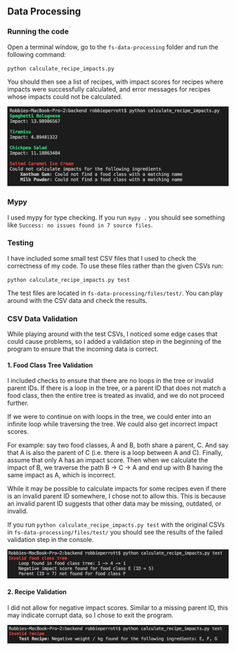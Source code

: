 ## Data Processing


### Running the code

Open a terminal window, go to the `fs-data-processing` folder and run the following command:

`python calculate_recipe_impacts.py`

You should then see a list of recipes, with impact scores for recipes where impacts were successfully calculated, and error messages for recipes whose impacts could not be calculated.

![Alt text](images/calc.png)

### Mypy

I used mypy for type checking. If you run `mypy .` you should see something like `Success: no issues found in 7 source files`.

### Testing

I have included some small test CSV files that I used to check the correctness of my code. To use these files rather than the given CSVs run:

`python calculate_recipe_impacts.py test`

The test files are located in `fs-data-processing/files/test/`. You can play around with the CSV data and check the results.

### CSV Data Validation

While playing around with the test CSVs, I noticed some edge cases that could cause problems, so I added a validation step in the beginning of the program to ensure that the incoming data is correct.

#### 1. Food Class Tree Validation

I included checks to ensure that there are no loops in the tree or invalid parent IDs. If there is a loop in the tree, or a parent ID that does not match a food class, then the entire tree is treated as invalid, and we do not proceed further.

If we were to continue on with loops in the tree, we could enter into an infinite loop while traversing the tree. We could also get incorrect impact scores. 

For example: say two food classes, A and B, both share a parent, C. And say that A is also the parent of C (i.e. there is a loop between A and C). Finally, assume that only A has an impact score. Then when we calculate the impact of B, we traverse the path B -> C -> A and end up with B having the same impact as A, which is incorrect.

While it may be possible to calculate impacts for some recipes even if there is an invalid parent ID somewhere, I chose not to allow this. This is because an invalid parent ID suggests that other data may be missing, outdated, or invalid.

If you run `python calculate_recipe_impacts.py test` with the original CSVs in `fs-data-processing/files/test/` you should see the results of the failed validation step in the console.

![Alt text](images/invalid_food_class.png)

#### 2. Recipe Validation

I did not allow for negative impact scores. Similar to a missing parent ID, this may indicate corrupt data, so I chose to exit the program.

![Alt text](images/invalid_recipe.png)




